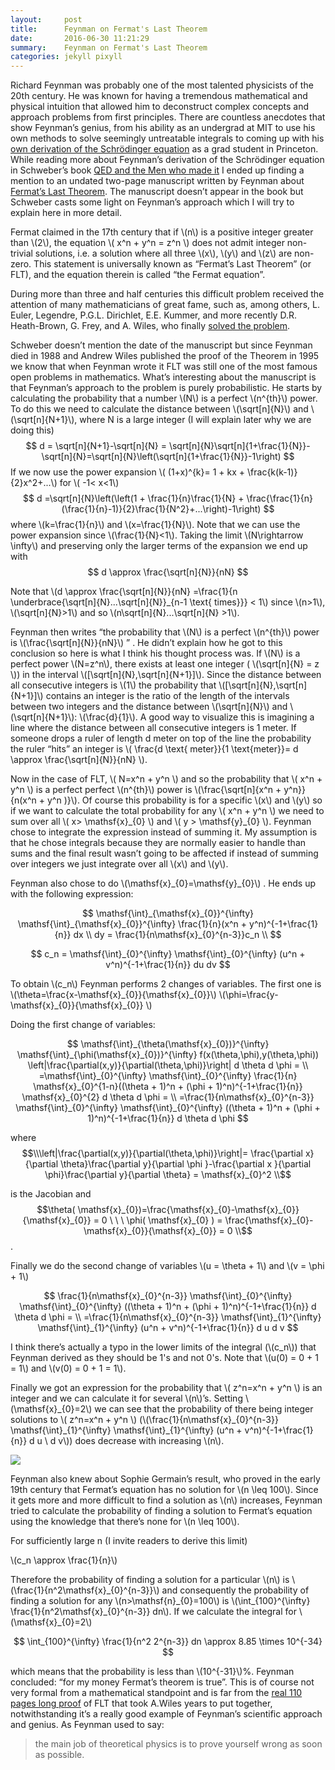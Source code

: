 ```yaml
---
layout:     post
title:      Feynman on Fermat's Last Theorem
date:       2016-06-30 11:21:29
summary:    Feynman on Fermat's Last Theorem
categories: jekyll pixyll
---
```


Richard Feynman was probably one of the most talented physicists of the 20th century. He was known for having a tremendous mathematical and physical intuition that allowed him to deconstruct complex concepts and approach problems from first principles. There are countless anecdotes that show Feynman’s genius, from his ability as an undergrad at MIT to use his own methods to solve seemingly untreatable integrals to coming up with his [own derivation of the Schrödinger equation](http://fermatslibrary.com/s/feynmans-derivation-of-the-schrodinger-equation) as a grad student in Princeton. While reading more about Feynman’s derivation of the Schrödinger equation in Schweber’s book [QED and the Men who made it](https://www.amazon.com/QED-Men-Made-Silvan-Schweber/dp/0691033277) I ended up finding a mention to an undated two-page manuscript written by Feynman about [Fermat’s Last Theorem](https://en.wikipedia.org/wiki/Fermat%27s_Last_Theorem). The manuscript doesn’t appear in the book but Schweber casts some light on Feynman’s approach which I will try to explain here in more detail. 

Fermat claimed in the 17th century that if \\(n\\) is a positive integer greater than
\\(2\\), the equation \\( x^n + y^n = z^n \\) does not admit integer non-trivial solutions, i.e. a solution where all three \\(x\\), \\(y\\) and \\(z\\) are non-zero. This statement is universally known as “Fermat’s Last Theorem” (or FLT), and the
equation therein is called “the Fermat equation”.

During more than three and half centuries this difficult problem received the attention
of many mathematicians of great fame, such as, among others, L. Euler, Legendre,
P.G.L. Dirichlet, E.E. Kummer, and more recently D.R. Heath-Brown, G. Frey, and
A. Wiles, who finally [solved the problem](https://en.wikipedia.org/wiki/Wiles%27s_proof_of_Fermat%27s_Last_Theorem).


Schweber doesn’t mention the date of the manuscript but since Feynman died in 1988 and Andrew Wiles published the proof of the Theorem in 1995 we know that when Feynman wrote it FLT was still one of the most famous open problems in mathematics. What’s interesting about the manuscript is that Feynman’s approach to the problem is purely probabilistic. He starts by calculating the probability that a number \\(N\\) is a perfect \\(n^{th}\\) power. To do this we need to calculate the distance between \\(\sqrt[n]{N}\\) and \\(\sqrt[n]{N+1}\\), where N is a large integer (I will explain later why we are doing this)
$$
d = \sqrt[n]{N+1}-\sqrt[n]{N} = \sqrt[n]{N}\sqrt[n]{1+\frac{1}{N}}-\sqrt[n]{N}=\sqrt[n]{N}\left(\sqrt[n]{1+\frac{1}{N}}-1\right)
$$
If we now use the power expansion \\( (1+x)^{k}= 1 + kx + \frac{k(k-1)}{2}x^2+...\\) for \\( -1< x<1\\)
$$
d =\sqrt[n]{N}\left(\left(1 + \frac{1}{n}\frac{1}{N} + \frac{\frac{1}{n}(\frac{1}{n}-1)}{2}\frac{1}{N^2}+...\right)-1\right)
$$
where \\(k=\frac{1}{n}\\) and \\(x=\frac{1}{N}\\). Note that we can use the power expansion since \\(\frac{1}{N}<1\\).
Taking the limit \\(N\rightarrow \infty\\) and preserving only the larger terms of the expansion we end up with
$$
d \approx \frac{\sqrt[n]{N}}{nN}
$$

Note that \\(d \approx \frac{\sqrt[n]{N}}{nN} =\frac{1}{n  \underbrace{\sqrt[n]{N}...\sqrt[n]{N}}\_{n-1 \text{ times}}} < 1\\) since \\(n>1\\), \\(\sqrt[n]{N}>1\\) and so \\(n\sqrt[n]{N}...\sqrt[n]{N} >1\\).

Feynman then writes “the probability that \\(N\\) is a perfect \\(n^{th}\\) power is \\(\frac{\sqrt[n]{N}}{nN}\\) ” . He didn’t explain how he got to this conclusion so here is what I think his thought process was. If \\(N\\) is a perfect power \\(N=z^n\\), there exists at least one integer ( \\(\sqrt[n]{N} = z \\)) in the interval \\([\sqrt[n]{N},\sqrt[n]{N+1}]\\). Since the distance between all consecutive integers is \\(1\\) the probability that \\([\sqrt[n]{N},\sqrt[n]{N+1}]\\) contains an integer is the ratio of the length of the intervals between two integers and the distance between \\(\sqrt[n]{N}\\) and \\(\sqrt[n]{N+1}\\): \\(\frac{d}{1}\\). A good way to visualize this is imagining a line where the distance between all consecutive integers is 1 meter. If someone drops a ruler of length d meter on top of the line the probability the ruler “hits” an integer is \\( \frac{d \text{ meter}}{1 \text{meter}}= d \approx \frac{\sqrt[n]{N}}{nN} \\).

Now in the case of FLT, \\( N=x^n + y^n \\) and so the probability that \\( x^n + y^n \\) is a perfect perfect \\(n^{th}\\) power is \\(\frac{\sqrt[n]{x^n + y^n}}{n(x^n + y^n )}\\). Of course this probability is for a specific \\(x\\) and \\(y\\) so if we want to calculate the total probability for any \\( x^n + y^n \\) we need to sum over all \\( x> \mathsf{x}\_{0} \\) and \\( y > \mathsf{y}\_{0} \\). Feynman chose to integrate the expression instead of summing it. My assumption is that he chose integrals because they are normally easier to handle than sums and the final result wasn’t going to be affected if instead of summing over integers we just integrate over all \\(x\\) and \\(y\\). 

Feynman also chose to do \\(\mathsf{x}\_{0}=\mathsf{y}\_{0}\\) . He ends up with the following expression:

$$
\mathsf{\int}_{\mathsf{x}_{0}}^{\infty}  \mathsf{\int}_{\mathsf{x}_{0}}^{\infty} \frac{1}{n}(x^n + y^n)^{-1+\frac{1}{n}} dx \\ dy = \frac{1}{n\mathsf{x}_{0}^{n-3}}c_n \\ 
$$

$$
c_n = \mathsf{\int}_{0}^{\infty}  \mathsf{\int}_{0}^{\infty} (u^n + v^n)^{-1+\frac{1}{n}} du dv
$$


To obtain \\(c_n\\) Feynman performs 2 changes of variables. The first one is \\(\theta=\frac{x-\mathsf{x}\_{0}}{\mathsf{x}\_{0}}\\) \\(\phi=\frac{y-\mathsf{x}\_{0}}{\mathsf{x}\_{0}} \\)

Doing the first change of variables:

$$
\mathsf{\int}_{\theta(\mathsf{x}_{0})}^{\infty} \mathsf{\int}_{\phi(\mathsf{x}_{0})}^{\infty}  f(x(\theta,\phi),y(\theta,\phi)) \left|\frac{\partial(x,y)}{\partial(\theta,\phi)}\right| d \theta d \phi = \\
=\mathsf{\int}_{0}^{\infty}  \mathsf{\int}_{0}^{\infty} \frac{1}{n} \mathsf{x}_{0}^{1-n}((\theta + 1)^n + (\phi + 1)^n)^{-1+\frac{1}{n}} \mathsf{x}_{0}^{2} d \theta d \phi = \\
=\frac{1}{n\mathsf{x}_{0}^{n-3}} \mathsf{\int}_{0}^{\infty}  \mathsf{\int}_{0}^{\infty} ((\theta + 1)^n + (\phi + 1)^n)^{-1+\frac{1}{n}}  d \theta d \phi
$$

where 
$$\\\left|\frac{\partial(x,y)}{\partial(\theta,\phi)}\right|= \frac{\partial x}{\partial \theta}\frac{\partial y}{\partial \phi }-\frac{\partial x }{\partial \phi}\frac{\partial y}{\partial \theta} = \mathsf{x}_{0}^2 \\$$ 

is the Jacobian and 
$$\theta( \mathsf{x}_{0})=\frac{\mathsf{x}_{0}-\mathsf{x}_{0}}{\mathsf{x}_{0}} = 0 \ \ \ \phi( \mathsf{x}_{0} ) = \frac{\mathsf{x}_{0}-\mathsf{x}_{0}}{\mathsf{x}_{0}} = 0 \\$$.  

Finally we do the second change of variables \\(u = \theta + 1\\) and \\(v = \phi + 1\\)

$$
\frac{1}{n\mathsf{x}_{0}^{n-3}} \mathsf{\int}_{0}^{\infty}  \mathsf{\int}_{0}^{\infty} ((\theta + 1)^n + (\phi + 1)^n)^{-1+\frac{1}{n}}  d \theta d \phi = \\
=\frac{1}{n\mathsf{x}_{0}^{n-3}} \mathsf{\int}_{1}^{\infty}  \mathsf{\int}_{1}^{\infty} (u^n + v^n)^{-1+\frac{1}{n}}  d u d v
$$



I think there’s actually a typo in the lower limits of the integral (\\(c_n\\)) that Feynman derived as they should be 1's and not 0's. Note that \\(u(0) = 0 + 1 = 1\\) and \\(v(0) = 0 + 1 = 1\\).


Finally we got an expression for the probability that \\( z^n=x^n + y^n \\) is an integer and we can calculate it for several \\(n\\)’s. Setting \\(\mathsf{x}\_{0}=2\\) we can see that the probability of there being integer solutions to \\( z^n=x^n + y^n \\) (\\(\frac{1}{n\mathsf{x}\_{0}^{n-3}} \mathsf{\int}\_{1}^{\infty}  \mathsf{\int}\_{1}^{\infty} (u^n + v^n)^{-1+\frac{1}{n}}  d u \\ d v\\)) does decrease with increasing \\(n\\). 

![](http://i.imgur.com/qDWuLPe.png)

<!-- http://i.imgur.com/zk4hixX.png -->

Feynman also knew about Sophie Germain’s result, who proved in the early 19th century that Fermat’s equation has no solution for \\(n \leq 100\\). 
Since it gets more and more difficult to find a solution as \\(n\\) increases, Feynman tried to calculate the probability of finding a solution to Fermat’s equation using the knowledge that there’s none for \\(n \leq 100\\).

For sufficiently large n (I invite readers to derive this limit)

\\(c_n \approx \frac{1}{n}\\)

Therefore the probability of finding a solution for a particular \\(n\\) is \\(\frac{1}{n^2\mathsf{x}\_{0}^{n-3}}\\) and consequently the probability of finding a solution for any \\(n>\mathsf{n}\_{0}=100\\) is \\(\int_{100}^{\infty} \frac{1}{n^2\mathsf{x}\_{0}^{n-3}} dn\\).
If we calculate the integral for \\(\mathsf{x}\_{0}=2\\)

$$
\int_{100}^{\infty} \frac{1}{n^2 2^{n-3}} dn \approx 	8.85 \times 10^{-34}
$$

which means that the probability is less than \\(10^{-31}\\)%. Feynman concluded: “for my money Fermat’s theorem is true”. This is of course not very formal from a mathematical standpoint and is far from the [real 110 pages long proof](https://www.math.ias.edu/~anindya/fermat.pdf) of FLT that took A.Wiles years to put together, notwithstanding it’s a really good example of Feynman’s scientific approach and genius. As Feynman used to say: 

<blockquote>
  <p>
    the main job of theoretical physics is to prove yourself wrong as soon as possible.
  </p>
</blockquote>  




















<!-- After the official release of the IPhone 5C and 5S I decided I wanted to buy an IPhone. However, like many people, I thought there were no groundbreaking changes between the new IPhone and the old IPhone 5, which led me to believe the best option would be buying a cheaper old version of the phone. Unfortunately, Apple had stopped selling the old IPhone 5 just after the new ones came out and so I looked at a couple of websites that were still selling them like Amazon, Ebay and a few more and tried to figure out which one was selling on average the cheapest devices. During my IPhone quest I ended up in a website called OLX (in this case the portuguese version of OLX since I am living in Portugal), which is a place where people can list and sell their items for free. One characteristic that stood out to me immediately in OLX was the easiness in contacting the seller, posing questions and making offers.To do that you just needed to fill out a simple form with your offer, email address, phone number and name and they would send an email to the seller with that information, without forcing you to register in the website. The seller would then have the option to decline or accept your offer via email. The second thing I noticed in OLX was the price variation. Unlike some of the other websites, which had pretty stable prices, OLX was showing a significant swings in the price of the listed IPhones. That was partially due to the fact that new and used IPhones were being sold at the same time, but a more interesting fact was that apparently a lot of sellers were having difficulties trying to figure out a price point to sell their IPhones, particularly after the release of the new ones. The combination of these two factors seemed to be the perfect opportunity to get a good deal. I thought a way to get a cheap IPhone was to approach the confused sellers and make them a few lowball offers with different emails to make them think the price they were asking was to high according to the market. Finally, I would make a not-so-low price offer that they would be inclined to take, thinking it was a good offer when compared to the other ones. Based on this assumption I quickly wrote a scrappy program in Python using Mechanize ( a library for automatic interaction with browsers ), that searched IPhone 5 in OLX, and did that for every potential IPhone found. I ran the program twice a day, searching for new IPhones and saving in a .txt file the ones I had already “contacted”. I was sending 5 emails per IPhone found, the first 4 where offering a price 70% lower than the one listed and the fifth one was offering a price 60% lower. The interval between sending the first and the last email was about 3 hours. Two weeks and almost 160 IPhones later, I found one guy that was originally selling an IPhone 5 for 225$ (with no contract and in perfect condition) and ended up selling me the phone for 90$!
 -->
